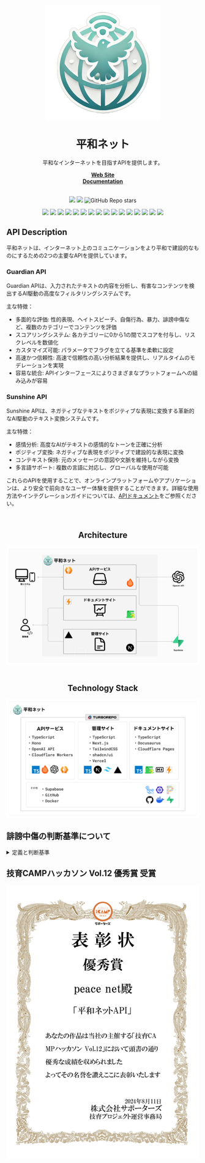 <div align="center">
  <a href="https://hono.dev">
    <img src="./assets/peace-net.png" width="300" height="auto" alt="Peace Net"/>
  </a>
  <h1>平和ネット</h1>
  <p>平和なインターネットを目指すAPIを提供します。</p>
</div>

<div align="center">
    <a href="https://peeace.net/"><b>Web Site</b></a><br />
    <a href="https://docs.peeace.net/"><b>Documentation</b></a><br />
</div>

<br />

<p align="center">
  <img src="https://img.shields.io/github/commit-activity/m/TECH-C-LT/Peace-Net" />
  <img src="https://img.shields.io/github/last-commit/TECH-C-LT/Peace-Net" />
  <img alt="GitHub Repo stars" src="https://img.shields.io/github/stars/magicuidesign/magicui">
</p>

<p align="center">
    <img src="https://img.shields.io/badge/-TypeScript-000.svg?logo=typescript&style=flat" />
    <img src="https://img.shields.io/badge/-Hono-000.svg?logo=hono&style=flat" />
    <img src="https://img.shields.io/badge/-Next.js-000.svg?logo=nextdotjs&style=flat" />
    <img src="https://img.shields.io/badge/-Docusaurus-000.svg?logo=docusaurus&style=flat" />
    <img src="https://img.shields.io/badge/-Turborepo-000.svg?logo=turborepo&style=flat" />
    <img src="https://img.shields.io/badge/-Tailwind CSS-000.svg?logo=tailwindcss&style=flat" />
    <img src="https://img.shields.io/badge/-shadcn/ui-000.svg?logo=shadcnui&style=flat" />
    <img src="https://img.shields.io/badge/-Prettier-000.svg?logo=prettier&style=flat" />
    <img src="https://img.shields.io/badge/-ESLint-000.svg?logo=eslint&style=flat" />
    <img src="https://img.shields.io/badge/-Docker-000.svg?logo=docker&style=flat" />
    <img src="https://img.shields.io/badge/-OpenAI API-000.svg?logo=openai&style=flat" />
    <img src="https://img.shields.io/badge/-Supabase-000.svg?logo=supabase&style=flat" />
    <img src="https://img.shields.io/badge/-Github Actions-000.svg?logo=githubactions&style=flat" />
    <img src="https://img.shields.io/badge/-Vercel-000.svg?logo=vercel&style=flat" />
    <img src="https://img.shields.io/badge/-Cloudflare Workers-000.svg?logo=cloudflareworkers&style=flat" />
    <img src="https://img.shields.io/badge/-Cloudflare Pages-000.svg?logo=cloudflarepages&style=flat-square" />
</p>

## API Description

平和ネットは、インターネット上のコミュニケーションをより平和で建設的なものにするための2つの主要なAPIを提供しています。

### Guardian API

Guardian APIは、入力されたテキストの内容を分析し、有害なコンテンツを検出するAI駆動の高度なフィルタリングシステムです。

主な特徴：
- 多面的な評価: 性的表現、ヘイトスピーチ、自傷行為、暴力、誹謗中傷など、複数のカテゴリーでコンテンツを評価
- スコアリングシステム: 各カテゴリーに0から1の間でスコアを付与し、リスクレベルを数値化
- カスタマイズ可能: パラメータでフラグを立てる基準を柔軟に設定
- 高速かつ信頼性: 高速で信頼性の高い分析結果を提供し、リアルタイムのモデレーションを実現
- 容易な統合: APIインターフェースによりさまざまなプラットフォームへの組み込みが容易

### Sunshine API

Sunshine APIは、ネガティブなテキストをポジティブな表現に変換する革新的なAI駆動のテキスト変換システムです。

主な特徴：
- 感情分析: 高度なAIがテキストの感情的なトーンを正確に分析
- ポジティブ変換: ネガティブな表現をポジティブで建設的な表現に変換
- コンテキスト保持: 元のメッセージの意図や文脈を維持しながら変換
- 多言語サポート: 複数の言語に対応し、グローバルな使用が可能

これらのAPIを使用することで、オンラインプラットフォームやアプリケーションは、より安全で前向きなユーザー体験を提供することができます。詳細な使用方法やインテグレーションガイドについては、[APIドキュメント](https://docs.peeace.net/)をご参照ください。

<br />

<div align="center">
  <h2>Architecture</h2>
  <img src="./assets/architecture.png" width="auto" height="auto" />
</div>

<br />

<div align="center">
  <h2>Technology Stack</h2>
  <img src="./assets/tech-stack.png" width="auto" height="auto" />
</div>

## 誹謗中傷の判断基準について
<details><summary>定義と判断基準</summary>

## 誹謗中傷
[誹謗中傷 wiki](https://ja.wikipedia.org/wiki/%E8%AA%B9%E8%AC%97%E4%B8%AD%E5%82%B7)
- [誹謗](https://kotobank.jp/word/%E8%AA%B9%E8%AC%97-612358) - 他人を悪く言うこと。そしること。
- [中傷](https://kotobank.jp/word/%E4%B8%AD%E5%82%B7-567518) - 根拠のない事を言いふらして、他人の名誉を傷つけること。

---
### サマリ
誹謗中傷（ひぼうちゅうしょう）は、人や企業の社会的評価を低下させるような根拠のない悪口やデマを言いふらす、又はそれらをインターネット上に投稿したり、人格攻撃する行為である。

<details>
<summary>人格攻撃・人身攻撃 </summary>
ある論証や事実の主張に対して、その主張自体に具体的に反論するのではなく、主張した人の個性や信念を攻撃すること、またそのような論法。
</details>

民事的には「慰謝料の請求」、刑事的には「信用棄損罪・業務妨害罪」「名誉毀損」や「侮辱罪」に問われる可能性がある。


> [!TIP]
> 誹謗中傷被害に遭ったら https://www.saferinternet.or.jp/bullying/

## 批判
[批判 wiki](https://ja.wikipedia.org/wiki/%E6%89%B9%E8%A9%95)
- [批](https://dictionary.goo.ne.jp/word/kanji/%E6%89%B9/) - 訓読み:［外］うつ・ ただす
- [批判](https://dictionary.goo.ne.jp/word/%E6%89%B9%E5%88%A4/)  - 批評に加えて判断を行うこと。(自信ない)
- [批評](https://dictionary.goo.ne.jp/word/%E6%89%B9%E8%A9%95/#jn-186802)  - 良い点も悪い点も同じように指摘し、客観的に論じること。


## 相違点
日本政府は、誹謗中傷について、「根拠のない悪口」、「相手の人格を否定または攻撃する言い回し」と解説している[[1]](https://ja.wikipedia.org/wiki/%E8%AA%B9%E8%AC%97%E4%B8%AD%E5%82%B7#cite_note-:17-1)。

批判とは、相手の行動や発言に対して、それと異なる意見を主張することを意味する[[14]](https://ja.wikipedia.org/wiki/%E8%AA%B9%E8%AC%97%E4%B8%AD%E5%82%B7#cite_note-14)。誹謗中傷か批判の司法判断は、「人格攻撃の有無」で判断されることが多い[[15]](https://ja.wikipedia.org/wiki/%E8%AA%B9%E8%AC%97%E4%B8%AD%E5%82%B7#cite_note-:6-15)。「人格攻撃」と見なされるかは、言われた相手との関係性、タイミング、前後の文脈によって変化することもある。

### 非難
「改善点を提案することではなく、単にダメ出しをして相手を責めること」を意味する[[15]](https://ja.wikipedia.org/wiki/%E8%AA%B9%E8%AC%97%E4%B8%AD%E5%82%B7#cite_note-:6-15)。　アドバイスなど建設的な提案内容を伴なわずに、相手の落ち度や過失・欠点などを指摘して責め咎めること[[注釈 1]](https://ja.wikipedia.org/wiki/%E8%AA%B9%E8%AC%97%E4%B8%AD%E5%82%B7#cite_note-20)である[[19]](https://ja.wikipedia.org/wiki/%E8%AA%B9%E8%AC%97%E4%B8%AD%E5%82%B7#cite_note-:7-19)[[18]](https://ja.wikipedia.org/wiki/%E8%AA%B9%E8%AC%97%E4%B8%AD%E5%82%B7#cite_note-:2-18)。

## 判断基準
「根拠のない悪口」、「相手の人格を否定または攻撃する言い回し」という誹謗中傷の定義をモデルに与えた上で、「人格攻撃の有無」を判断させる。
「人格攻撃」と見なされるかは、言われた相手との関係性、タイミング、前後の文脈によって変化することもあることをLLMに伝える。
</details>

## 技育CAMPハッカソン Vol.12 優秀賞 受賞

<div align="center">
  <img src="./assets/certificate.png" width="auto" height="auto" />
</div>

